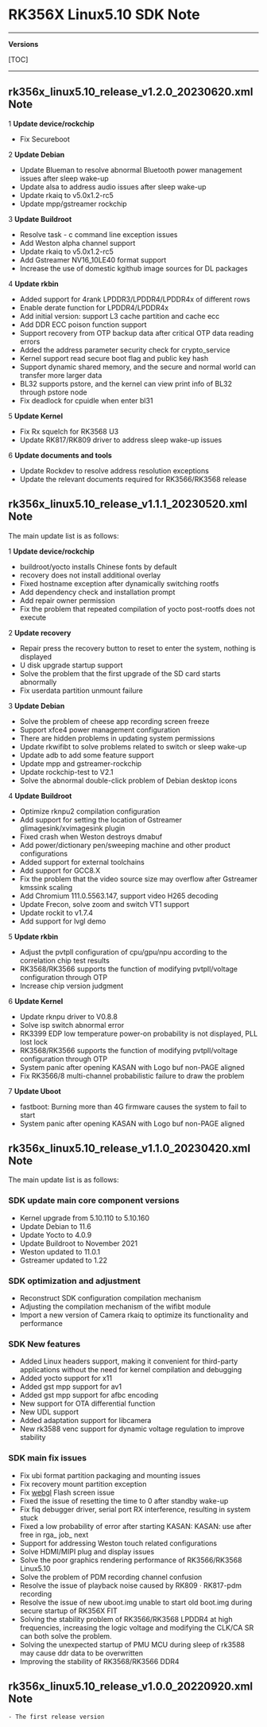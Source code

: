 # RK356X Linux5.10 SDK Note

---

**Versions**

[TOC]

---
## rk356x_linux5.10_release_v1.2.0_20230620.xml Note

1 **Update device/rockchip**

- Fix Secureboot

2 **Update Debian**

- Update Blueman to resolve abnormal Bluetooth power management issues after sleep wake-up
- Update alsa to address audio issues after sleep wake-up
- Update rkaiq to v5.0x1.2-rc5
- Update mpp/gstreamer rockchip

3 **Update Buildroot**

- Resolve task - c command line exception issues
- Add Weston alpha channel support
- Update rkaiq to v5.0x1.2-rc5
- Add Gstreamer NV16_10LE40 format support
- Increase the use of domestic kgithub image sources for DL packages

4 **Update rkbin**

- Added support for 4rank LPDDR3/LPDDR4/LPDDR4x of different rows
- Enable derate function for LPDDR4/LPDDR4x
- Add initial version: support L3 cache partition and cache ecc
- Add DDR ECC poison function support
- Support recovery from OTP backup data after critical OTP data reading errors
- Added the address parameter security check for crypto_service
- Kernel support read secure boot flag and public key hash
- Support dynamic shared memory, and the secure and normal world can transfer more larger data
- BL32 supports pstore, and the kernel can view print info of BL32 through pstore node
- Fix deadlock for cpuidle when enter bl31

5 **Update Kernel**

- Fix Rx squelch for RK3568 U3
- Update RK817/RK809 driver to address sleep wake-up issues

6 **Update documents and tools**

- Update Rockdev to resolve address resolution exceptions
- Update the relevant documents required for RK3566/RK3568 release

## rk356x_linux5.10_release_v1.1.1_20230520.xml Note

The main update list is as follows:

1 **Update device/rockchip**

- buildroot/yocto installs Chinese fonts by default
- recovery does not install additional overlay
- Fixed hostname exception after dynamically switching rootfs
- Add dependency check and installation prompt
- Add repair owner permission
- Fix the problem that repeated compilation of yocto post-rootfs does not execute

2 **Update recovery**

- Repair press the recovery button to reset to enter the system, nothing is displayed
- U disk upgrade startup support
- Solve the problem that the first upgrade of the SD card starts abnormally
- Fix userdata partition unmount failure

3 **Update Debian**

- Solve the problem of cheese app recording screen freeze
- Support xfce4 power management configuration
- There are hidden problems in updating system permissions
- Update rkwifibt to solve problems related to switch or sleep wake-up
- Update adb to add some feature support
- Update mpp and gstreamer-rockchip
- Update rockchip-test to V2.1
- Solve the abnormal double-click problem of Debian desktop icons

4 **Update Buildroot**

- Optimize rknpu2 compilation configuration
- Add support for setting the location of Gstreamer glimagesink/xvimagesink plugin
- Fixed crash when Weston destroys dmabuf
- Add power/dictionary pen/sweeping machine and other product configurations
- Added support for external toolchains
- Add support for GCC8.X
- Fix the problem that the video source size may overflow after Gstreamer kmssink scaling
- Add Chromium 111.0.5563.147, support video H265 decoding
- Update Frecon, solve zoom and switch VT1 support
- Update rockit to v1.7.4
- Add support for lvgl demo

5 **Update rkbin**

- Adjust the pvtpll configuration of cpu/gpu/npu according to the correlation chip test results
- RK3568/RK3566 supports the function of modifying pvtpll/voltage configuration through OTP
- Increase chip version judgment

6 **Update Kernel**

- Update rknpu driver to V0.8.8
- Solve isp switch abnormal error
- RK3399 EDP low temperature power-on probability is not displayed, PLL lost lock
- RK3568/RK3566 supports the function of modifying pvtpll/voltage configuration through OTP
- System panic after opening KASAN with Logo buf non-PAGE aligned
- Fix RK3566/8 multi-channel probabilistic failure to draw the problem

7 **Update Uboot**

- fastboot: Burning more than 4G firmware causes the system to fail to start
- System panic after opening KASAN with Logo buf non-PAGE aligned

## rk356x_linux5.10_release_v1.1.0_20230420.xml Note

The main update list is as follows:

### SDK update main core component versions

- Kernel upgrade from 5.10.110 to 5.10.160
- Update Debian to 11.6
- Update Yocto to 4.0.9
- Update Buildroot to November 2021
- Weston updated to 11.0.1
- Gstreamer updated to 1.22

### SDK optimization and adjustment

- Reconstruct SDK configuration compilation mechanism
- Adjusting the compilation mechanism of the wifibt module
- Import a new version of Camera rkaiq to optimize its functionality and performance

### SDK New features

- Added Linux headers support, making it convenient for third-party applications without the need for kernel compilation and debugging
- Added yocto support for x11
- Added gst mpp support for av1
- Added gst mpp support for afbc encoding
- New support for OTA differential function
- New UDL support
- Added adaptation support for libcamera
- New rk3588 venc support for dynamic voltage regulation to improve stability

### SDK main fix issues

- Fix ubi format partition packaging and mounting issues
- Fix recovery mount partition exception
- Fix [webgl](https://webglsamples.org/aquarium/aquarium.html) Flash screen issue
- Fixed the issue of resetting the time to 0 after standby wake-up
- Fix fiq debugger driver, serial port RX interference, resulting in system stuck
- Fixed a low probability of error after starting KASAN: KASAN: use after free in rga_ job_ next
- Support for addressing Weston touch related configurations
- Solve HDMI/MIPI plug and display issues
- Solve the poor graphics rendering performance of RK3566/RK3568 Linux5.10
- Solve the problem of PDM recording channel confusion
- Resolve the issue of playback noise caused by RK809 · RK817-pdm recording
- Resolve the issue of new uboot.img unable to start old boot.img during secure startup of RK356X FIT
- Solving the stability problem of RK3566/RK3568 LPDDR4 at high frequencies, increasing the logic voltage and modifying the CLK/CA SR can both solve the problem.
- Solving the unexpected startup of PMU MCU during sleep of rk3588 may cause ddr data to be overwritten
- Improving the stability of RK3568/RK3566 DDR4

## rk356x_linux5.10_release_v1.0.0_20220920.xml Note

```
- The first release version
```
